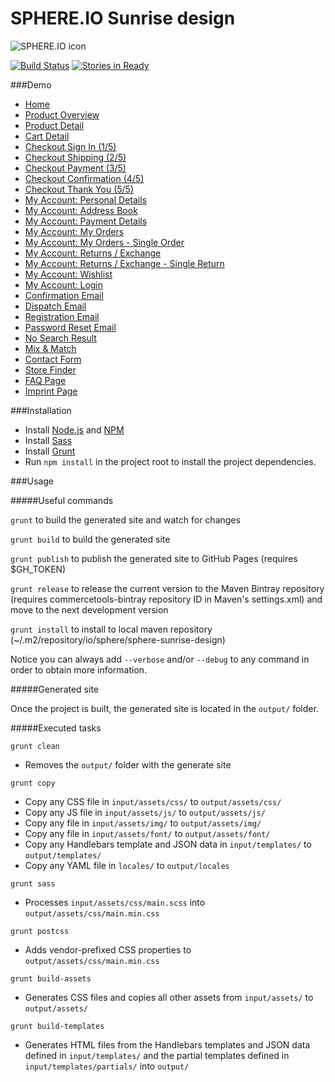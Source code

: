 # SPHERE.IO Sunrise design

![SPHERE.IO icon](https://admin.sphere.io/assets/images/sphere_logo_rgb_long.png)

[![Build Status](https://travis-ci.org/sphereio/sphere-sunrise-design.png?branch=master)](https://travis-ci.org/sphereio/sphere-sunrise-design) [![Stories in Ready](https://badge.waffle.io/sphereio/sphere-sunrise-design.png?label=ready&title=Ready)](https://waffle.io/sphereio/sphere-sunrise-design)

###Demo
- [Home](http://sphereio.github.io/sphere-sunrise-design/en/home.html)
- [Product Overview](http://sphereio.github.io/sphere-sunrise-design/en/pop.html)
- [Product Detail](http://sphereio.github.io/sphere-sunrise-design/en/pdp.html)
- [Cart Detail](http://sphereio.github.io/sphere-sunrise-design/en/cart.html)
- [Checkout Sign In (1/5)](http://sphereio.github.io/sphere-sunrise-design/en/checkout-signin.html)
- [Checkout Shipping (2/5)](http://sphereio.github.io/sphere-sunrise-design/en/checkout-shipping.html)
- [Checkout Payment (3/5)](http://sphereio.github.io/sphere-sunrise-design/en/checkout-payment.html)
- [Checkout Confirmation (4/5)](http://sphereio.github.io/sphere-sunrise-design/en/checkout-confirmation.html)
- [Checkout Thank You (5/5)](http://sphereio.github.io/sphere-sunrise-design/en/checkout-thankyou.html)
- [My Account: Personal Details](http://sphereio.github.io/sphere-sunrise-design/en/my-account-personal-details.html)
- [My Account: Address Book](http://sphereio.github.io/sphere-sunrise-design/en/my-account-address-book.html)
- [My Account: Payment Details](http://sphereio.github.io/sphere-sunrise-design/en/my-account-payment-details.html)
- [My Account: My Orders](http://sphereio.github.io/sphere-sunrise-design/en/my-account-my-orders.html)
- [My Account: My Orders - Single Order](http://sphereio.github.io/sphere-sunrise-design/en/my-account-my-orders-order.html)
- [My Account: Returns / Exchange](http://sphereio.github.io/sphere-sunrise-design/en/my-account-returns-exchange.html)
- [My Account: Returns / Exchange - Single Return](http://sphereio.github.io/sphere-sunrise-design/en/my-account-returns-exchange-order.html)
- [My Account: Wishlist](http://sphereio.github.io/sphere-sunrise-design/en/my-account-wishlist.html)
- [My Account: Login](http://sphereio.github.io/sphere-sunrise-design/en/my-account-login.html)
- [Confirmation Email](http://sphereio.github.io/sphere-sunrise-design/en/confirmation-email.html)
- [Dispatch Email](http://sphereio.github.io/sphere-sunrise-design/en/dispatch-email.html)
- [Registration Email](http://sphereio.github.io/sphere-sunrise-design/en/registration-email.html)
- [Password Reset Email](http://sphereio.github.io/sphere-sunrise-design/en/password-reset-email.html)
- [No Search Result](http://sphereio.github.io/sphere-sunrise-design/en/no-search-result.html)
- [Mix & Match](http://sphereio.github.io/sphere-sunrise-design/en/mix-match.html)
- [Contact Form](http://sphereio.github.io/sphere-sunrise-design/en/contact-form.html)
- [Store Finder](http://sphereio.github.io/sphere-sunrise-design/en/store-finder.html)
- [FAQ Page](http://sphereio.github.io/sphere-sunrise-design/en/faq.html)
- [Imprint Page](http://sphereio.github.io/sphere-sunrise-design/en/imprint.html)



###Installation

- Install [Node.js](https://nodejs.org/) and [NPM](https://www.npmjs.com/)
- Install [Sass](http://sass-lang.com/install)
- Install [Grunt](http://gruntjs.com/getting-started)
- Run `npm install` in the project root to install the project dependencies.

###Usage

#####Useful commands

`grunt` to build the generated site and watch for changes

`grunt build` to build the generated site

`grunt publish` to publish the generated site to GitHub Pages (requires $GH_TOKEN)

`grunt release` to release the current version to the Maven Bintray repository (requires commercetools-bintray repository ID in Maven's settings.xml) and move to the next development version

`grunt install` to install to local maven repository (~/.m2/repository/io/sphere/sphere-sunrise-design)

Notice you can always add `--verbose` and/or `--debug` to any command in order to obtain more information.

#####Generated site

Once the project is built, the generated site is located in the `output/` folder.

#####Executed tasks

`grunt clean`
  - Removes the `output/` folder with the generate site

`grunt copy`
  - Copy any CSS file in `input/assets/css/` to `output/assets/css/`
  - Copy any JS file in `input/assets/js/` to `output/assets/js/`
  - Copy any file in `input/assets/img/` to `output/assets/img/`
  - Copy any file in `input/assets/font/` to `output/assets/font/`
  - Copy any Handlebars template and JSON data in `input/templates/` to `output/templates/`
  - Copy any YAML file in `locales/` to `output/locales`

`grunt sass`
  - Processes `input/assets/css/main.scss` into `output/assets/css/main.min.css`

`grunt postcss`
  - Adds vendor-prefixed CSS properties to `output/assets/css/main.min.css`

`grunt build-assets`
  - Generates CSS files and copies all other assets from `input/assets/` to `output/assets/`

`grunt build-templates`
  - Generates HTML files from the Handlebars templates and JSON data defined in `input/templates/` and the partial templates defined in `input/templates/partials/` into `output/`
